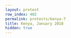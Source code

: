 ```yaml
---
layout: protest
row_index: 402
permalink: protests/kenya-7
title: Kenya, January 2018
hidden: true
---
```

